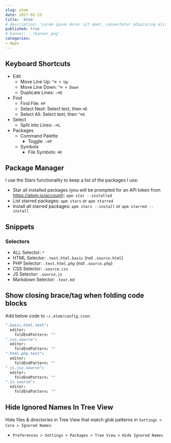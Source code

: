 ```yaml
---
slug: atom
date: 2017-02-23
title: 'Atom'
# description: 'Lorem ipsum dolor sit amet, consectetur adipiscing elit. Sed molestie leo ut sodales porta. Vivamus pharetra risus ac fermentum faucibus. Nam in sodales ex.'
published: true
# banner: './banner.png'
categories:
- Apps
---
```


## Keyboard Shortcuts

- Edit
  - Move Line Up: `^⌘ + Up`
  - Move Line Down: `^⌘ + Down`
  - Duplicate Lines: `⇧⌘D`
- Find
  - Find File: `⌘P`
  - Select Next: Select text, then `⌘D`
  - Select All: Select text, then `^⌘G`
- Select
  - Split into Lines: `⇧⌘L`
- Packages
  - Command Palette
    - Toggle: `⇧⌘P`
  - Symbols
    - File Symbols: `⌘R`

<!-- - bookmarks: `⌘F2`
- code folding? -->

## Package Manager

I use the Stars functionality to keep a list of the packages I use:

- Star all installed packages (you will be prompted for an API token from https://atom.io/account): `apm star --installed`
- List starred packages: `apm stars` or `apm starred`
- Install all starred packages: `apm stars --install` or `apm starred --install`

## Snippets

### Selectors

- ALL Selector: `*`
- HTML Selector: `.text.html.basic` (not `.source.html`)
- PHP Selector: `.text.html.php` (not `.source.php`)
- CSS Selector: `.source.css`
- JS Selector: `.source.js`
- Markdown Selector: `.text.md`

## Show closing brace/tag when folding code blocks

Add below code to `~/.atom/config.cson`:

```cson
".basic.html.text":
  editor:
    foldEndPattern: ""
".css.source":
  editor:
    foldEndPattern: ""
".html.php.text":
  editor:
    foldEndPattern: ""
".js.jsx.source":
  editor:
    foldEndPattern: ""
".js.source":
  editor:
    foldEndPattern: ""
```

## Hide Ignored Names In Tree View

Hide files & directories in Tree View that match glob patterns in `Settings > Core > Ignored Names`:

- `Preferences > Settings > Packages > Tree View > Hide Ignored Names`
